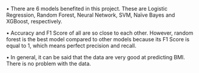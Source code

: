 •	There are 6 models benefited in this project. These are Logistic Regression, Random Forest, Neural Network, SVM, Naïve Bayes and XGBoost, respectively.

•	Accuracy and F1 Score of all are so close to each other. However, random forest is the best model compared to other models because its F1 Score is equal to 1, which means perfect precision and recall.

•	In general, it can be said that the data are very good at predicting BMI. There is no problem with the data.
